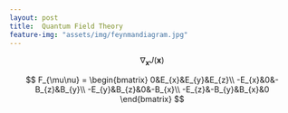 ```yaml
---
layout: post
title:  Quantum Field Theory
feature-img: "assets/img/feynmandiagram.jpg"
---
```



$$ \nabla_\boldsymbol{x} J(\boldsymbol{x}) $$

$$ F_{\mu\nu} = \begin{bmatrix}
        0&E_{x}&E_{y}&E_{z}\\
        -E_{x}&0&-B_{z}&B_{y}\\
        -E_{y}&B_{z}&0&-B_{x}\\
        -E_{z}&-B_{y}&B_{x}&0
    \end{bmatrix}
 $$